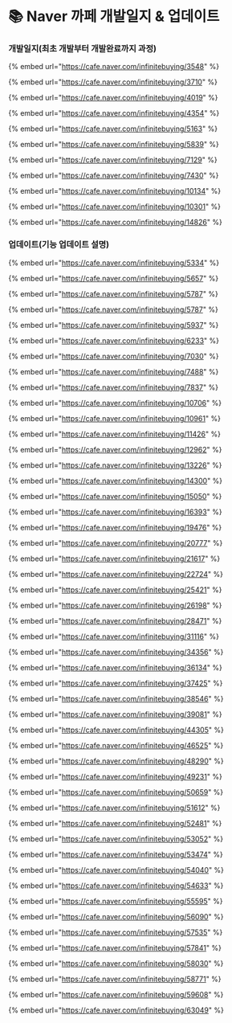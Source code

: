 # 📚 Naver 까페 개발일지 & 업데이트

### 개발일지(최초 개발부터 개발완료까지 과정)

{% embed url="https://cafe.naver.com/infinitebuying/3548" %}

{% embed url="https://cafe.naver.com/infinitebuying/3710" %}

{% embed url="https://cafe.naver.com/infinitebuying/4019" %}

{% embed url="https://cafe.naver.com/infinitebuying/4354" %}

{% embed url="https://cafe.naver.com/infinitebuying/5163" %}

{% embed url="https://cafe.naver.com/infinitebuying/5839" %}

{% embed url="https://cafe.naver.com/infinitebuying/7129" %}

{% embed url="https://cafe.naver.com/infinitebuying/7430" %}

{% embed url="https://cafe.naver.com/infinitebuying/10134" %}

{% embed url="https://cafe.naver.com/infinitebuying/10301" %}

{% embed url="https://cafe.naver.com/infinitebuying/14826" %}

### 업데이트(기능 업데이트 설명)

{% embed url="https://cafe.naver.com/infinitebuying/5334" %}

{% embed url="https://cafe.naver.com/infinitebuying/5657" %}

{% embed url="https://cafe.naver.com/infinitebuying/5787" %}

{% embed url="https://cafe.naver.com/infinitebuying/5787" %}

{% embed url="https://cafe.naver.com/infinitebuying/5937" %}

{% embed url="https://cafe.naver.com/infinitebuying/6233" %}

{% embed url="https://cafe.naver.com/infinitebuying/7030" %}

{% embed url="https://cafe.naver.com/infinitebuying/7488" %}

{% embed url="https://cafe.naver.com/infinitebuying/7837" %}

{% embed url="https://cafe.naver.com/infinitebuying/10706" %}

{% embed url="https://cafe.naver.com/infinitebuying/10961" %}

{% embed url="https://cafe.naver.com/infinitebuying/11426" %}

{% embed url="https://cafe.naver.com/infinitebuying/12962" %}

{% embed url="https://cafe.naver.com/infinitebuying/13226" %}

{% embed url="https://cafe.naver.com/infinitebuying/14300" %}

{% embed url="https://cafe.naver.com/infinitebuying/15050" %}

{% embed url="https://cafe.naver.com/infinitebuying/16393" %}

{% embed url="https://cafe.naver.com/infinitebuying/19476" %}

{% embed url="https://cafe.naver.com/infinitebuying/20777" %}

{% embed url="https://cafe.naver.com/infinitebuying/21617" %}

{% embed url="https://cafe.naver.com/infinitebuying/22724" %}

{% embed url="https://cafe.naver.com/infinitebuying/25421" %}

{% embed url="https://cafe.naver.com/infinitebuying/26198" %}

{% embed url="https://cafe.naver.com/infinitebuying/28471" %}

{% embed url="https://cafe.naver.com/infinitebuying/31116" %}

{% embed url="https://cafe.naver.com/infinitebuying/34356" %}

{% embed url="https://cafe.naver.com/infinitebuying/36134" %}

{% embed url="https://cafe.naver.com/infinitebuying/37425" %}

{% embed url="https://cafe.naver.com/infinitebuying/38546" %}

{% embed url="https://cafe.naver.com/infinitebuying/39081" %}

{% embed url="https://cafe.naver.com/infinitebuying/44305" %}

{% embed url="https://cafe.naver.com/infinitebuying/46525" %}

{% embed url="https://cafe.naver.com/infinitebuying/48290" %}

{% embed url="https://cafe.naver.com/infinitebuying/49231" %}

{% embed url="https://cafe.naver.com/infinitebuying/50659" %}

{% embed url="https://cafe.naver.com/infinitebuying/51612" %}

{% embed url="https://cafe.naver.com/infinitebuying/52481" %}

{% embed url="https://cafe.naver.com/infinitebuying/53052" %}

{% embed url="https://cafe.naver.com/infinitebuying/53474" %}

{% embed url="https://cafe.naver.com/infinitebuying/54040" %}

{% embed url="https://cafe.naver.com/infinitebuying/54633" %}

{% embed url="https://cafe.naver.com/infinitebuying/55595" %}

{% embed url="https://cafe.naver.com/infinitebuying/56090" %}

{% embed url="https://cafe.naver.com/infinitebuying/57535" %}

{% embed url="https://cafe.naver.com/infinitebuying/57841" %}

{% embed url="https://cafe.naver.com/infinitebuying/58030" %}

{% embed url="https://cafe.naver.com/infinitebuying/58771" %}

{% embed url="https://cafe.naver.com/infinitebuying/59608" %}

{% embed url="https://cafe.naver.com/infinitebuying/63049" %}